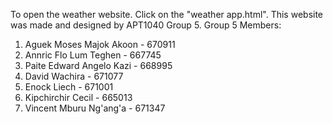 To open the weather website. Click on the "weather app.html".
This website was made and designed by APT1040 Group 5. Group 5 Members:
1. Aguek Moses Majok Akoon - 670911                                                                    
2. Annric Flo Lum Teghen - 667745                                                                                       
3. Paite Edward Angelo Kazi - 668995                                                                                   
4. David Wachira - 671077                                                                                                     
5. Enock Liech - 671001                                                                                                  
6. Kipchirchir Cecil - 665013                                                                                            
7. Vincent Mburu Ng'ang'a - 671347
